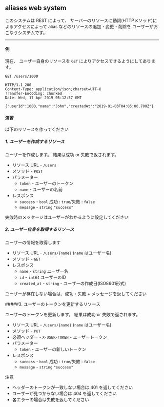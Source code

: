 aliases web system
---

このシステムは 
REST によって、
サーバーのリソースに動詞(HTTPメソッド)によるアクセスによって
alias などのリソースの追加・変更・削除を
ユーザーがおこなうシステムです。

---

#### 例

現在、 ユーザー自身のリソースを `GET` によりアクセスできるようにしてあります。

```http request
GET /users/1000

HTTP/1.1 200 
Content-Type: application/json;charset=UTF-8
Transfer-Encoding: chunked
Date: Wed, 17 Apr 2019 05:12:57 GMT

{"userId":1000,"name":"John","createdAt":"2019-01-03T04:05:06.700Z"}
```

#### 演習

以下のリソースを作ってください

##### 1. ユーザーを作成するリソース

ユーザーを作成します。
結果は成功 or 失敗で返されます。 

* リソース URL - `/users`
* メソッド - `POST`
* パラメーター
  * `token` - ユーザーのトークン
  * `name` - ユーザーの名前
* レスポンス
  * `success` - `bool` 成功 : `true`/失敗 : `false`
  * `message` - `string`  `"success"`

失敗時のメッセージはユーザーがわかるように設定してください

##### 2. ユーザー自身を取得するリソース

ユーザーの情報を取得します

* リソース URL - `/users/{name}` (`name` はユーザー名)
* メソッド - `GET`
* レスポンス
  * `name` - `string` ユーザー名
  * `id` - `int64` ユーザーのID
  * `created_at` - `string` - ユーザーの作成日(ISO8601形式)

ユーザーが存在しない場合は、成功・失敗 + メッセージを返してください

#####3. ユーザーのトークンを更新するリソース

ユーザーのトークンを更新します。
結果は成功 or 失敗で返されます。 

* リソース URL - `/users/{name}` (`name` はユーザー名)
* メソッド - `PUT`
* 必須ヘッダー - `X-USER-TOKEN` - ユーザートークン
* パラメーター
  * `token` - ユーザーの新しいトークン
* レスポンス
  * `success` - `bool` 成功 : `true`/失敗 : `false`
  * `message` - `string`  `"success"`

注意

* ヘッダーのトークンが一致しない場合は 401 を返してください
* ユーザーが見つからない場合は 404 を返してください
* 各エラーの場合は失敗を返してください



